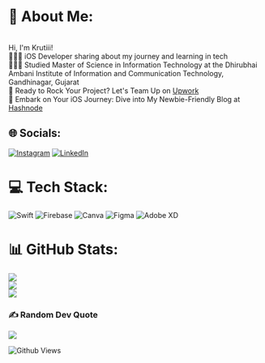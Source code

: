 # 💫 About Me:
<br>Hi, I'm Krutiii!<br>
👩🏻‍💻 iOS Developer sharing about my journey and learning in tech<br>
👩🏻‍🎓 Studied Master of Science in Information Technology at the Dhirubhai Ambani Institute of Information and Communication Technology, Gandhinagar, Gujarat<br>
💼 Ready to Rock Your Project? Let's Team Up on [Upwork](https://www.upwork.com/freelancers/~01286bfda3e3b1b66e)<br>
📱 Embark on Your iOS Journey: Dive into My Newbie-Friendly Blog at [Hashnode](https://hashnode.com/@kruti07)


## 🌐 Socials:
[![Instagram](https://img.shields.io/badge/Instagram-%23E4405F.svg?logo=Instagram&logoColor=white)](https://instagram.com/whoskrutiii) [![LinkedIn](https://img.shields.io/badge/LinkedIn-%230077B5.svg?logo=linkedin&logoColor=white)](https://www.linkedin.com/in/kruti-boghara/)

# 💻 Tech Stack:
![Swift](https://img.shields.io/badge/swift-F54A2A?style=for-the-badge&logo=swift&logoColor=white) ![Firebase](https://img.shields.io/badge/Firebase-039BE5?style=for-the-badge&logo=Firebase&logoColor=white) ![Canva](https://img.shields.io/badge/Canva-%2300C4CC.svg?style=for-the-badge&logo=Canva&logoColor=white) ![Figma](https://img.shields.io/badge/figma-%23F24E1E.svg?style=for-the-badge&logo=figma&logoColor=white) ![Adobe XD](https://img.shields.io/badge/Adobe%20XD-470137?style=for-the-badge&logo=Adobe%20XD&logoColor=#FF61F6)
# 📊 GitHub Stats:
![](https://github-readme-stats.vercel.app/api?username=krutiAppDev&theme=omni&hide_border=false&include_all_commits=false&count_private=false)<br/>
![](https://github-readme-streak-stats.herokuapp.com/?user=krutiAppDev&theme=omni&hide_border=false)<br/>
![](https://github-readme-stats.vercel.app/api/top-langs/?username=krutiAppDev&theme=omni&hide_border=false&include_all_commits=false&count_private=false&layout=compact)

### ✍️ Random Dev Quote
![](https://quotes-github-readme.vercel.app/api?type=horizontal&theme=tokyonight)

![Github Views](https://github-views.deno.dev/api/badge/krutiAppDev?style=classic/color=pink)

<!-- Proudly created with GPRM ( https://gprm.itsvg.in ) -->
